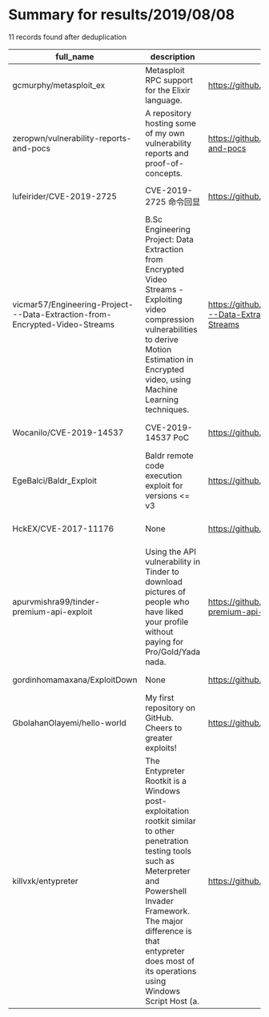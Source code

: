 
# Summary for results/2019/08/08
    
11 records found after deduplication

| full_name | description | html_url | matched_list | matched_count | pushed_at | size | stargazers_count | language | forks_count | vul_ids |
|-----------------------------------------------------------------------------|------------------------------------------------------------------------------------------------------------------------------------------------------------------------------------------------------------------------------------------------------------------|------------------------------------------------------------------------------------------------|--------------------------------------|-----------------|---------------------------|--------|--------------------|------------------|---------------|--------------------|
| gcmurphy/metasploit_ex | Metasploit RPC support for the Elixir language. | https://github.com/gcmurphy/metasploit_ex | ['metasploit module OR payload'] | 1 | 2019-08-08 01:07:30+00:00 | 12 | 2 | Elixir | 1 | [] |
| zeropwn/vulnerability-reports-and-pocs | A repository hosting some of my own vulnerability reports and proof-of-concepts. | https://github.com/zeropwn/vulnerability-reports-and-pocs | ['vulnerability poc'] | 1 | 2019-08-08 00:43:47+00:00 | 897 | 8 | Python | 0 | [] |
| lufeirider/CVE-2019-2725 | CVE-2019-2725 命令回显 | https://github.com/lufeirider/CVE-2019-2725 | ['cve-2'] | 1 | 2019-08-08 09:48:20+00:00 | 663 | 394 | Python | 160 | ['CVE-2019-2725'] |
| vicmar57/Engineering-Project---Data-Extraction-from-Encrypted-Video-Streams | B.Sc Engineering Project: Data Extraction from Encrypted Video Streams - Exploiting video compression vulnerabilities to derive Motion Estimation in Encrypted video, using Machine Learning techniques. | https://github.com/vicmar57/Engineering-Project---Data-Extraction-from-Encrypted-Video-Streams | ['exploit'] | 1 | 2019-08-08 07:25:02+00:00 | 983 | 1 | Jupyter Notebook | 0 | [] |
| Wocanilo/CVE-2019-14537 | CVE-2019-14537 PoC | https://github.com/Wocanilo/CVE-2019-14537 | ['cve poc', 'cve-2'] | 2 | 2019-08-08 08:04:22+00:00 | 305 | 8 | Python | 1 | ['CVE-2019-14537'] |
| EgeBalci/Baldr_Exploit | Baldr remote code execution exploit for versions <= v3 | https://github.com/EgeBalci/Baldr_Exploit | ['exploit', 'remote code execution'] | 2 | 2019-08-08 06:31:23+00:00 | 2 | 5 | Ruby | 2 | [] |
| HckEX/CVE-2017-11176 | None | https://github.com/HckEX/CVE-2017-11176 | ['cve-2'] | 1 | 2019-08-08 01:03:34+00:00 | 8 | 0 | C | 0 | ['CVE-2017-11176'] |
| apurvmishra99/tinder-premium-api-exploit | Using the API vulnerability in Tinder to download pictures of people who have liked your profile without paying for Pro/Gold/Yada nada. | https://github.com/apurvmishra99/tinder-premium-api-exploit | ['exploit'] | 1 | 2019-08-08 20:46:52+00:00 | 8 | 9 | Python | 2 | [] |
| gordinhomamaxana/ExploitDown | None | https://github.com/gordinhomamaxana/ExploitDown | ['exploit'] | 1 | 2019-08-08 23:23:19+00:00 | 0 | 0 | | 0 | [] |
| GbolahanOlayemi/hello-world | My first repository on GitHub. Cheers to greater exploits! | https://github.com/GbolahanOlayemi/hello-world | ['exploit'] | 1 | 2019-08-08 23:44:04+00:00 | 1 | 0 | | 0 | [] |
| killvxk/entypreter | The Entypreter Rootkit is a Windows post-exploitation rootkit similar to other penetration testing tools such as Meterpreter and Powershell Invader Framework. The major difference is that entypreter does most of its operations using Windows Script Host (a. | https://github.com/killvxk/entypreter | ['exploit'] | 1 | 2019-08-08 15:55:07+00:00 | 3008 | 3 | Python | 44 | [] |
